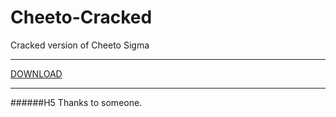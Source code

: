 # Cheeto-Cracked

Cracked version of Cheeto Sigma

----

[DOWNLOAD](https://github.com/justQOL/Cheeto-Cracked/raw/main/Cheeto-Cracked.jar)

----


######H5 Thanks to someone.
